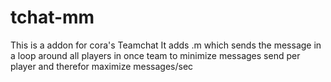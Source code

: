 # tchat-mm

This is a addon for cora's Teamchat
It adds .m <message> which sends the message in a loop around all players in once team to minimize messages send per player and therefor maximize messages/sec
	
